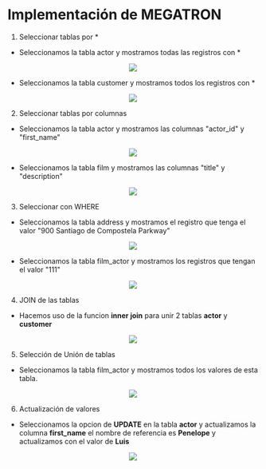 # Implementación de MEGATRON

1. Seleccionar tablas por *
- Seleccionamos la tabla actor y mostramos todas las registros con *
<p align="center">
    <img src="/Evidencias/select_all_actor.jpg">
</p>

- Seleccionamos la tabla customer y mostramos todos los registros con *
<p align="center">
    <img src="/Evidencias/select_all_customer.jpg">
</p>

2. Seleccionar tablas por columnas
- Seleccionamos la tabla actor y mostramos las columnas "actor_id" y "first_name"
<p align="center">
    <img src="/Evidencias/select_columnas_actor.jpg">
</p>

- Seleccionamos la tabla film y mostramos las columnas "title" y "description"
<p align="center">
    <img src="/Evidencias/select_columnas_film.jpg">
</p>
   
3. Seleccionar con WHERE
- Seleccionamos la tabla address y mostramos el registro que tenga el valor "900 Santiago de Compostela Parkway"
<p align="center">
    <img src="/Evidencias/select_valor_address.jpg">
</p>

- Seleccionamos la tabla film_actor y mostramos los registros que tengan el valor "111"
<p align="center">
    <img src="/Evidencias/select_valor_film_actor.jpg">
</p>

4. JOIN de las tablas 
- Hacemos uso de la funcion **inner join** para unir 2 tablas **actor** y **customer**
<p align="center">
    <img src="/Evidencias/join.png">
</p>

5. Selección de Unión de tablas

- Seleccionamos la tabla film_actor y mostramos todos los valores de esta tabla.
<p align="center">
    <img src="/Evidencias/joins_tables.png">
</p>

6. Actualización de valores

- Seleccionamos la opcion de **UPDATE** en la tabla **actor** y actualizamos la columna **first_name** el nombre de referencia es **Penelope** y actualizamos con el valor de **Luis**
<p align="center">
    <img src="/Evidencias/update_values.png">
</p>